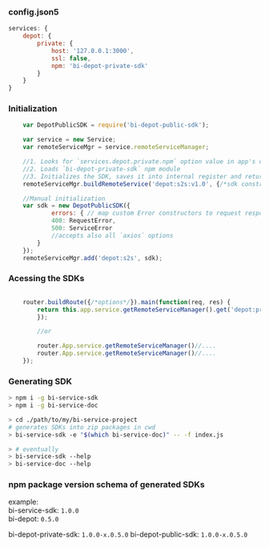 
### config.json5
```javascript
services: {
    depot: {
        private: {
            host: '127.0.0.1:3000',
            ssl: false,
            npm: 'bi-depot-private-sdk'
        }
    }
}
```

### Initialization
```javascript
    var DepotPublicSDK = require('bi-depot-public-sdk');

    var service = new Service;
    var remoteServiceMgr = service.remoteServiceManager;

    //1. Looks for `services.depot.private.npm` option value in app's config
    //2. Loads `bi-depot-private-sdk` npm module
    //3. Initializes the SDK, saves it into internal register and returns the SDK object
    remoteServiceMgr.buildRemoteService('depot:s2s:v1.0', {/*sdk constructor options*/});

    //Manual initialization
    var sdk = new DepotPublicSDK({
            errors: { // map custom Error constructors to request response codes
            400: RequestError,
            500: ServiceError
            //accepts also all `axios` options
        }
    });
    remoteServiceMgr.add('depot:s2s', sdk);
```

### Acessing the SDKs

```javascript

    router.buildRoute({/*options*/}).main(function(req, res) {
        return this.app.service.getRemoteServiceManager().get('depot:private:v1.0').getServiceClients('bi-auth').then(function(response){
        });

        //or

        router.App.service.getRemoteServiceManager()//....
        router.App.service.getRemoteServiceManager()//....
    });
```

### Generating SDK

```bash
> npm i -g bi-service-sdk
> npm i -g bi-service-doc

> cd ./path/to/my/bi-service-project
# generates SDKs into zip packages in cwd
> bi-service-sdk -e "$(which bi-service-doc)" -- -f index.js

> # eventually
> bi-service-sdk --help
> bi-service-doc --help
```


### npm package version schema of generated SDKs

example:  
bi-service-sdk: `1.0.0`  
bi-depot: `0.5.0`

bi-depot-private-sdk: `1.0.0-x.0.5.0`
bi-depot-public-sdk: `1.0.0-x.0.5.0`
